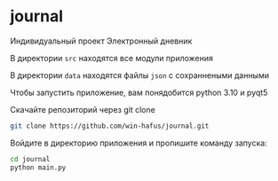 # journal
Индивидуальный проект Электронный дневник

В директории `src` находятся все модули приложения

В директории `data` находятся файлы `json` с сохраннеными данными

Чтобы запустить приложение, вам понядобится python 3.10 и pyqt5

Скачайте репозиторий через git clone
```bash
git clone https://github.com/win-hafus/journal.git
```
Войдите в директорию приложения и пропишите команду запуска:
```bash
cd journal
python main.py
```
